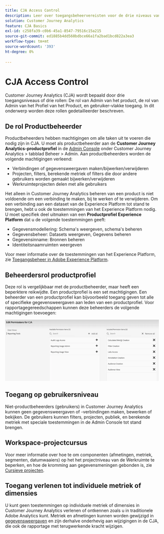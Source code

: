 ```yaml
---
title: CJA Access Control
description: Leer over toegangsbeheervereisten voor de drie niveaus van toegang in CJA.
solution: Customer Journey Analytics
feature: CJA Basics
exl-id: c258fa39-c0b6-45a1-8547-79516c15a215
source-git-commit: ed1885b4dd560bdbce66a1fa2bad1bcd822a3ea3
workflow-type: tm+mt
source-wordcount: '393'
ht-degree: 0%

---
```


# CJA Access Control

Customer Journey Analytics (CJA) wordt bepaald door drie toegangsniveaus of drie rollen: De rol van Admin van het product, de rol van Admin van het Profiel van het Product, en gebruiker-vlakke toegang. In dit onderwerp worden deze rollen gedetailleerder beschreven.

## De rol Productbeheerder

Productbeheerders hebben machtigingen om alle taken uit te voeren die nodig zijn in CJA. U moet als productbeheerder aan de **Customer Journey Analytics-productprofiel** in de [Admin Console](https://adminconsole.adobe.com/enterprise/) onder Customer Journey Analytics > tabblad Beheer > Admin. Aan productbeheerders worden de volgende machtigingen verleend:

* Verbindingen of gegevensweergaven maken/bijwerken/verwijderen
* Projecten, filters, berekende metriek of filters die door andere gebruikers worden gemaakt bijwerken/verwijderen
* Werkruimteprojecten delen met alle gebruikers

Het alleen in Customer Journey Analytics beheren van een product is niet voldoende om een verbinding te maken, bij te werken of te verwijderen. Om een verbinding aan een dataset van de Experience Platform tot stand te brengen, hebt u ook de toestemmingen van het Experience Platform nodig. U moet specifiek deel uitmaken van een **Productprofiel Experience Platform** dat u de volgende toestemmingen geeft:

* Gegevensmodellering: Schema&#39;s weergeven, schema&#39;s beheren
* Gegevensbeheer: Datasets weergeven, Gegevens beheren
* Gegevensinname: Bronnen beheren
* Identiteitsnaamruimten weergeven

Voor meer informatie over de toestemmingen van het Experience Platform, zie [Toegangsbeheer in Adobe Experience Platform](https://experienceleague.adobe.com/docs/experience-platform/access-control/home.html).

## Beheerdersrol productprofiel

Deze rol is vergelijkbaar met de productbeheerder, maar heeft een beperktere reikwijdte. Een productprofiel is een set machtigingen. Een beheerder van een productprofiel kan bijvoorbeeld toegang geven tot alle of specifieke gegevensweergaven aan leden van een productprofiel. Voor rapportagegereedschappen kunnen deze beheerders de volgende machtigingen toevoegen:

![beheerdersrechten](assets/permissions.png)

## Toegang op gebruikersniveau

Niet-productbeheerders (gebruikers) in Customer Journey Analytics kunnen geen gegevensweergaven of -verbindingen maken, bewerken of bekijken. De gebruikers kunnen filters, projecten, publiek, en berekende metriek met speciale toestemmingen in de Admin Console tot stand brengen.

## Workspace-projectcursus

Voor meer informatie over hoe te om componenten (afmetingen, metriek, segmenten, datumwaaiers) op het het projectniveau van de Werkruimte te beperken, en hoe de kromming aan gegevensmeningen gebonden is, zie [Cursieve projecten](/help/analysis-workspace/curate-share/curate.md).

## Toegang verlenen tot individuele metriek of dimensies

U kunt geen toestemmingen op individuele metriek of dimensies in Customer Journey Analytics verlenen of ontkennen zoals u in traditionele Adobe Analytics kunt. Metriek en afmetingen kunnen worden gewijzigd in [gegevensweergaven](/help/data-views/data-views.md) en zijn derhalve onderhevig aan wijzigingen in de CJA, die ook de rapportage met terugwerkende kracht wijzigen.

